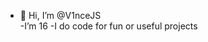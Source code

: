 - 👋 Hi, I’m @V1nceJS  
-I’m 16 
-I do code for fun or useful projects  

<!---
V1nceJS/V1nceJS is a ✨ special ✨ repository because its `README.md` (this file) appears on your GitHub profile.
You can click the Preview link to take a look at your changes.
--->
